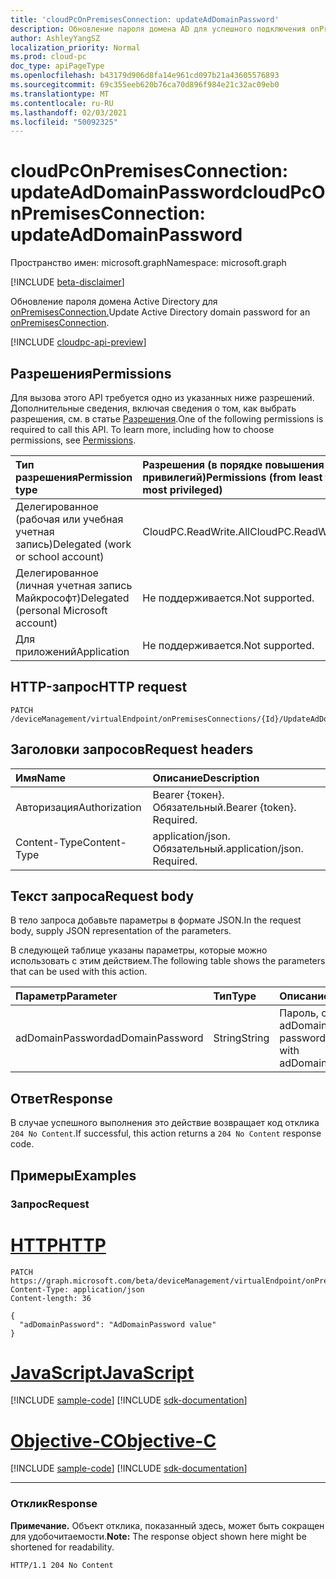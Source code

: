 ```yaml
---
title: 'cloudPcOnPremisesConnection: updateAdDomainPassword'
description: Обновление пароля домена AD для успешного подключения onPremisesConnection.
author: AshleyYangSZ
localization_priority: Normal
ms.prod: cloud-pc
doc_type: apiPageType
ms.openlocfilehash: b43179d906d8fa14e961cd097b21a43605576893
ms.sourcegitcommit: 69c355eeb620b76ca70d896f984e21c32ac09eb0
ms.translationtype: MT
ms.contentlocale: ru-RU
ms.lasthandoff: 02/03/2021
ms.locfileid: "50092325"
---
```

# <a name="cloudpconpremisesconnection-updateaddomainpassword"></a><span data-ttu-id="0525d-103">cloudPcOnPremisesConnection: updateAdDomainPassword</span><span class="sxs-lookup"><span data-stu-id="0525d-103">cloudPcOnPremisesConnection: updateAdDomainPassword</span></span>
<span data-ttu-id="0525d-104">Пространство имен: microsoft.graph</span><span class="sxs-lookup"><span data-stu-id="0525d-104">Namespace: microsoft.graph</span></span>

[!INCLUDE [beta-disclaimer](../../includes/beta-disclaimer.md)]

<span data-ttu-id="0525d-105">Обновление пароля домена Active Directory для [onPremisesConnection.](../resources/cloudpconpremisesconnection.md)</span><span class="sxs-lookup"><span data-stu-id="0525d-105">Update Active Directory domain password for an [onPremisesConnection](../resources/cloudpconpremisesconnection.md).</span></span>

[!INCLUDE [cloudpc-api-preview](../../includes/cloudpc-api-preview.md)]

## <a name="permissions"></a><span data-ttu-id="0525d-106">Разрешения</span><span class="sxs-lookup"><span data-stu-id="0525d-106">Permissions</span></span>
<span data-ttu-id="0525d-p101">Для вызова этого API требуется одно из указанных ниже разрешений. Дополнительные сведения, включая сведения о том, как выбрать разрешения, см. в статье [Разрешения](/graph/permissions-reference).</span><span class="sxs-lookup"><span data-stu-id="0525d-p101">One of the following permissions is required to call this API. To learn more, including how to choose permissions, see [Permissions](/graph/permissions-reference).</span></span>

|<span data-ttu-id="0525d-109">Тип разрешения</span><span class="sxs-lookup"><span data-stu-id="0525d-109">Permission type</span></span>|<span data-ttu-id="0525d-110">Разрешения (в порядке повышения привилегий)</span><span class="sxs-lookup"><span data-stu-id="0525d-110">Permissions (from least to most privileged)</span></span>|
|:---|:---|
|<span data-ttu-id="0525d-111">Делегированное (рабочая или учебная учетная запись)</span><span class="sxs-lookup"><span data-stu-id="0525d-111">Delegated (work or school account)</span></span>|<span data-ttu-id="0525d-112">CloudPC.ReadWrite.All</span><span class="sxs-lookup"><span data-stu-id="0525d-112">CloudPC.ReadWrite.All</span></span>|
|<span data-ttu-id="0525d-113">Делегированное (личная учетная запись Майкрософт)</span><span class="sxs-lookup"><span data-stu-id="0525d-113">Delegated (personal Microsoft account)</span></span>|<span data-ttu-id="0525d-114">Не поддерживается.</span><span class="sxs-lookup"><span data-stu-id="0525d-114">Not supported.</span></span>|
|<span data-ttu-id="0525d-115">Для приложений</span><span class="sxs-lookup"><span data-stu-id="0525d-115">Application</span></span>|<span data-ttu-id="0525d-116">Не поддерживается.</span><span class="sxs-lookup"><span data-stu-id="0525d-116">Not supported.</span></span>|

## <a name="http-request"></a><span data-ttu-id="0525d-117">HTTP-запрос</span><span class="sxs-lookup"><span data-stu-id="0525d-117">HTTP request</span></span>

<!-- {
  "blockType": "ignored"
}
-->
``` http
PATCH /deviceManagement/virtualEndpoint/onPremisesConnections/{Id}/UpdateAdDomainPassword
```

## <a name="request-headers"></a><span data-ttu-id="0525d-118">Заголовки запросов</span><span class="sxs-lookup"><span data-stu-id="0525d-118">Request headers</span></span>
|<span data-ttu-id="0525d-119">Имя</span><span class="sxs-lookup"><span data-stu-id="0525d-119">Name</span></span>|<span data-ttu-id="0525d-120">Описание</span><span class="sxs-lookup"><span data-stu-id="0525d-120">Description</span></span>|
|:---|:---|
|<span data-ttu-id="0525d-121">Авторизация</span><span class="sxs-lookup"><span data-stu-id="0525d-121">Authorization</span></span>|<span data-ttu-id="0525d-p102">Bearer {токен}. Обязательный.</span><span class="sxs-lookup"><span data-stu-id="0525d-p102">Bearer {token}. Required.</span></span>|
|<span data-ttu-id="0525d-124">Content-Type</span><span class="sxs-lookup"><span data-stu-id="0525d-124">Content-Type</span></span>|<span data-ttu-id="0525d-p103">application/json. Обязательный.</span><span class="sxs-lookup"><span data-stu-id="0525d-p103">application/json. Required.</span></span>|

## <a name="request-body"></a><span data-ttu-id="0525d-127">Текст запроса</span><span class="sxs-lookup"><span data-stu-id="0525d-127">Request body</span></span>
<span data-ttu-id="0525d-128">В тело запроса добавьте параметры в формате JSON.</span><span class="sxs-lookup"><span data-stu-id="0525d-128">In the request body, supply JSON representation of the parameters.</span></span>

<span data-ttu-id="0525d-129">В следующей таблице указаны параметры, которые можно использовать с этим действием.</span><span class="sxs-lookup"><span data-stu-id="0525d-129">The following table shows the parameters that can be used with this action.</span></span>

|<span data-ttu-id="0525d-130">Параметр</span><span class="sxs-lookup"><span data-stu-id="0525d-130">Parameter</span></span>|<span data-ttu-id="0525d-131">Тип</span><span class="sxs-lookup"><span data-stu-id="0525d-131">Type</span></span>|<span data-ttu-id="0525d-132">Описание</span><span class="sxs-lookup"><span data-stu-id="0525d-132">Description</span></span>|
|:---|:---|:---|
|<span data-ttu-id="0525d-133">adDomainPassword</span><span class="sxs-lookup"><span data-stu-id="0525d-133">adDomainPassword</span></span>|<span data-ttu-id="0525d-134">String</span><span class="sxs-lookup"><span data-stu-id="0525d-134">String</span></span>|<span data-ttu-id="0525d-135">Пароль, связанный с adDomainUsername</span><span class="sxs-lookup"><span data-stu-id="0525d-135">The password associated with adDomainUsername</span></span>|



## <a name="response"></a><span data-ttu-id="0525d-136">Ответ</span><span class="sxs-lookup"><span data-stu-id="0525d-136">Response</span></span>

<span data-ttu-id="0525d-137">В случае успешного выполнения это действие возвращает код отклика `204 No Content`.</span><span class="sxs-lookup"><span data-stu-id="0525d-137">If successful, this action returns a `204 No Content` response code.</span></span>

## <a name="examples"></a><span data-ttu-id="0525d-138">Примеры</span><span class="sxs-lookup"><span data-stu-id="0525d-138">Examples</span></span>

### <a name="request"></a><span data-ttu-id="0525d-139">Запрос</span><span class="sxs-lookup"><span data-stu-id="0525d-139">Request</span></span>

# <a name="http"></a>[<span data-ttu-id="0525d-140">HTTP</span><span class="sxs-lookup"><span data-stu-id="0525d-140">HTTP</span></span>](#tab/http)
<!-- {
  "blockType": "request",
  "name": "cloudpconpremisesconnection_updateaddomainpassword"
}
-->

``` http
PATCH https://graph.microsoft.com/beta/deviceManagement/virtualEndpoint/onPremisesConnections/{Id}/UpdateAdDomainPassword
Content-Type: application/json
Content-length: 36

{
  "adDomainPassword": "AdDomainPassword value"
}
```
# <a name="javascript"></a>[<span data-ttu-id="0525d-141">JavaScript</span><span class="sxs-lookup"><span data-stu-id="0525d-141">JavaScript</span></span>](#tab/javascript)
[!INCLUDE [sample-code](../includes/snippets/javascript/cloudpconpremisesconnection-updateaddomainpassword-javascript-snippets.md)]
[!INCLUDE [sdk-documentation](../includes/snippets/snippets-sdk-documentation-link.md)]

# <a name="objective-c"></a>[<span data-ttu-id="0525d-142">Objective-C</span><span class="sxs-lookup"><span data-stu-id="0525d-142">Objective-C</span></span>](#tab/objc)
[!INCLUDE [sample-code](../includes/snippets/objc/cloudpconpremisesconnection-updateaddomainpassword-objc-snippets.md)]
[!INCLUDE [sdk-documentation](../includes/snippets/snippets-sdk-documentation-link.md)]

---



### <a name="response"></a><span data-ttu-id="0525d-143">Отклик</span><span class="sxs-lookup"><span data-stu-id="0525d-143">Response</span></span>
<span data-ttu-id="0525d-144">**Примечание.** Объект отклика, показанный здесь, может быть сокращен для удобочитаемости.</span><span class="sxs-lookup"><span data-stu-id="0525d-144">**Note:** The response object shown here might be shortened for readability.</span></span>
<!-- {
  "blockType": "response",
  "truncated": true
}
-->
``` http
HTTP/1.1 204 No Content
```
